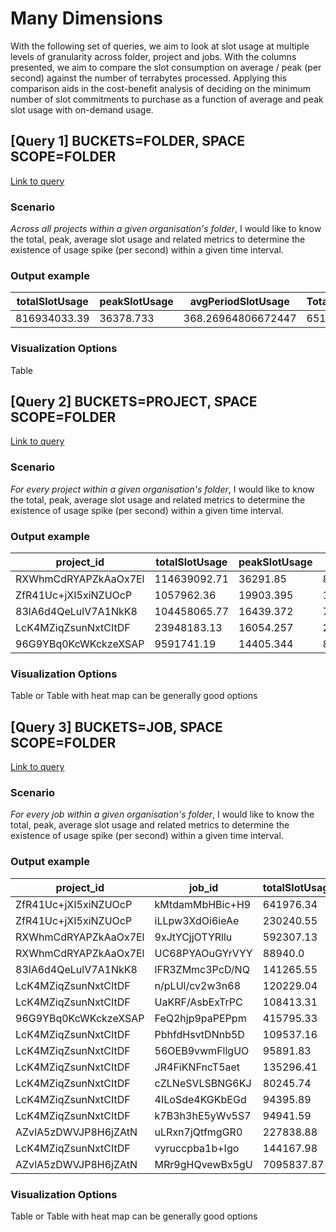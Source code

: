 # Many Dimensions

With the following set of queries, we aim to look at slot usage at multiple levels of granularity across folder, project and jobs. With the columns presented, we aim to compare the slot consumption on average / peak (per second) against the number of terrabytes processed. Applying this comparison aids in the cost-benefit analysis of deciding on the minimum number of slot commitments to purchase as a function of average and peak slot usage with on-demand usage.

## [Query 1] BUCKETS=FOLDER, SPACE SCOPE=FOLDER

[Link to query](query_1.sql)

### Scenario
*Across all projects within a given organisation's folder*, I would like to know the total, peak, average slot usage and related metrics to determine the existence of usage spike (per second) within a given time interval.

### Output example
| totalSlotUsage | peakSlotUsage | avgPeriodSlotUsage | TotalQueries | totalProcessedTb | onDemandCost | minBreakEvenFlatSlotUnits100 | minBreakEvenFlatCost |
| --- | --- | --- | --- | --- | --- | --- | --- |
| 816934033.39 | 36378.733 | 368.26964806672447 | 6515328 | 3307921.08 | 21501487.04 | 8270 | 21502000 |

### Visualization Options
Table

## [Query 2] BUCKETS=PROJECT, SPACE SCOPE=FOLDER

[Link to query](query_2.sql)

### Scenario
*For every project within a given organisation's folder*, I would like to know the total, peak, average slot usage and related metrics to determine the existence of usage spike (per second) within a given time interval.

### Output example
| project_id | totalSlotUsage | peakSlotUsage | avgPeriodSlotUsage | TotalQueries | totalProcessedTb | onDemandCost | minBreakEvenFlatSlotUnits100 | minBreakEvenFlatCost |
| --- | --- | --- | --- | --- | --- | --- | --- | --- |
| RXWhmCdRYAPZkAaOx7El | 114639092.71 | 36291.85 | 887.65674038312557 | 150082 | 173298.6 | 1126440.92 | 433.0 | 1125800.0 |
| ZfR41Uc+jXI5xiNZUOcP | 1057962.36 | 19903.395 | 1467.3541747572815 | 721 | 2402.68 | 15617.41 | 6.0 | 15600.0 |
| 83lA6d4QeLulV7A1NkK8 | 104458065.77 | 16439.372 | 725.72073730173724 | 623701 | 625681.08 | 4066927.05 | 1564.0 | 4066400.0 |
| LcK4MZiqZsunNxtCItDF | 23948183.13 | 16054.257 | 250.31025278550098 | 107536 | 7447.93 | 48411.56 | 19.0 | 49400.0 |
| 96G9YBq0KcWKckzeXSAP | 9591741.19 | 14405.344 | 812.17114208298074 | 12581 | 45567.34 | 296187.74 | 114.0 | 296400.0 |

### Visualization Options
Table or Table with heat map can be generally good options

## [Query 3] BUCKETS=JOB, SPACE SCOPE=FOLDER

[Link to query](query_3.sql)

### Scenario
*For every job within a given organisation's folder*, I would like to know the total, peak, average slot usage and related metrics to determine the existence of usage spike (per second) within a given time interval.

### Output example
| project_id | job_id | totalSlotUsage | peakSlotUsage | avgPeriodSlotUsage | TotalQueries | totalProcessedTb | onDemandCost | minBreakEvenFlatSlotUnits100 | minBreakEvenFlatCost |
| --- | --- | --- | --- | --- | --- | --- | --- | --- | --- |
| ZfR41Uc+jXI5xiNZUOcP | kMtdamMbHBic+H9 | 641976.34 | 19903.395 | 1667.4710181818182 | 385 | 1688.73 | 10976.73 | 4.0 | 10400.0 |
| ZfR41Uc+jXI5xiNZUOcP | iLLpw3XdOi6ieAe | 230240.55 | 19269.934 | 2708.7123882352939 | 85  | 0.0 | 0.0 | 0.0 | 0.0 |
| RXWhmCdRYAPZkAaOx7El | 9xJtYCjjOTYRllu | 592307.13 | 18694.408 | 1935.6442189542486 | 306 | 2435.04 | 15827.75 | 6.0 | 15600.0 |
| RXWhmCdRYAPZkAaOx7El | UC68PYAOuGYrVYY | 88940.0 | 18643.804 | 4941.1111111111122 | 18  | 0.0 | 0.0 | 0.0 | 0.0 |
| 83lA6d4QeLulV7A1NkK8 | lFR3ZMmc3PcD/NQ | 141265.55 | 16439.372 | 960.99010884353731 | 147 | 101.93 | 662.56 | 0.0 | 0.0 |
| LcK4MZiqZsunNxtCItDF | n/pLUl/cv2w3n68 | 120229.04 | 16054.257 | 1252.3858333333335 | 96  | 99.79 | 648.66 | 0.0 | 0.0 |
| LcK4MZiqZsunNxtCItDF | UaKRF/AsbExTrPC | 108413.31 | 15133.16 | 967.97600000000011 | 112 | 114.64 | 745.14 | 0.0 | 0.0 |
| 96G9YBq0KcWKckzeXSAP | FeQ2hjp9paPEPpm | 415795.33 | 14405.344 | 1358.8082745098038 | 306 | 511.11 | 3322.22 | 1.0 | 2600.0 |
| LcK4MZiqZsunNxtCItDF | PbhfdHsvtDNnb5D | 109537.16 | 13986.443 | 928.28102542372881 | 118 | 123.95 | 805.67 | 0.0 | 0.0 |
| LcK4MZiqZsunNxtCItDF | 56OEB9vwmFllgUO | 95891.83 | 13717.434 | 949.42404950495063 | 101 | 113.14 | 735.38 | 0.0 | 0.0 |
| LcK4MZiqZsunNxtCItDF | JR4FiKNFncT5aet | 135296.41 | 13659.458 | 1108.9870081967213 | 122 | 116.43 | 756.78 | 0.0 | 0.0 |
| LcK4MZiqZsunNxtCItDF | cZLNeSVLSBNG6KJ | 80245.74 | 13395.024 | 922.36480459770121 | 87  | 59.52 | 386.88 | 0.0 | 0.0 |
| LcK4MZiqZsunNxtCItDF | 4ILoSde4KGKbEGd | 94395.89 | 13286.478 | 866.01730275229363 | 109 | 117.26 | 762.18 | 0.0 | 0.0 |
| LcK4MZiqZsunNxtCItDF | k7B3h3hE5yWv5S7 | 94941.59 | 13268.116 | 968.79171428571431 | 98  | 91.2 | 592.83 | 0.0 | 0.0 |
| AZvlA5zDWVJP8H6jZAtN | uLRxn7jQtfmgGR0 | 227838.88 | 13116.387 | 1700.2901343283581 | 134 | 161.91 | 1052.43 | 0.0 | 0.0 |
| LcK4MZiqZsunNxtCItDF | vyruccpba1b+Igo | 144167.98 | 13050.933 | 1153.34388 | 125 | 123.47 | 802.57 | 0.0 | 0.0 |
| AZvlA5zDWVJP8H6jZAtN | MRr9gHQvewBx5gU | 7095837.87 | 12969.921 | 1949.9417073371808 | 3639 |     |     |     |     |

### Visualization Options
Table or Table with heat map can be generally good options